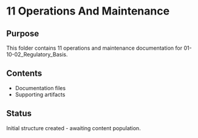 # 11 Operations And Maintenance

## Purpose
This folder contains 11 operations and maintenance documentation for 01-10-02_Regulatory_Basis.

## Contents
- Documentation files
- Supporting artifacts

## Status
Initial structure created - awaiting content population.
